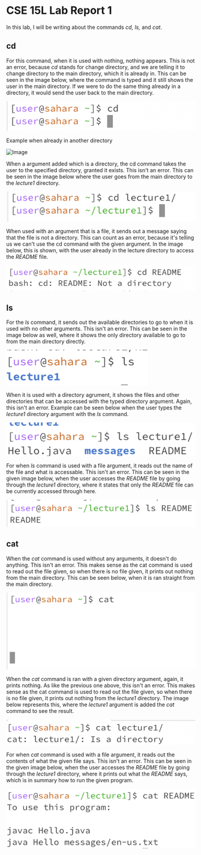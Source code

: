 # CSE 15L Lab Report 1

In this lab, I will be writing about the commands *cd, ls,* and *cat*.

## cd

For this command, when it is used with nothing, nothing appears. This is not an error, because *cd* stands for change directory, and we are telling it to change directory to the main directory, which it is already in. This can be seen in the image below, where the command is typed and it still shows the user in the main directory. If we were to do the same thing already in a directory, it would send the user back to the main directory.


![Image](lab-1-images/cd1.png)


Example when already in another directory

![Image](lab-1-images/cd1p2.png)


When a argument added which is a directory, the cd command takes the user to the specified directory, granted it exists. This isn't an error. This can be seen in the image below where the user goes from the main directory to the *lecture1* directory. 

![Image](lab-1-images/cd2.png)


When used with an argument that is a file, it sends out a message saying that the file is not a directory. This can count as an error, because it's telling us we can't use the cd command with the given argument. In the image below, this is shown, with the user already in the lecture directory to access the *README* file.

![Image](lab-1-images/cd3.png)


## ls

For the *ls* command, it sends out the available directories to go to when it is used with no other arguments. This isn't an error. This can be seen in the image below as well, where it shows the only directory available to go to from the main directory directly.

![Image](lab-1-images/ls1.png)


When it is used with a directory agrument, it shows the files and other directories that can be accessed with the typed directory argument. Again, this isn't an error. Example can be seen below when the user types the *lecture1* directory argument with the *ls* command.

![Image](lab-1-images/ls2.png)


For when *ls* command is used with a file argument, it reads out the name of the file and what is accessable. This isn't an error. This can be seen in the given image below, when the user accesses the *README* file by going through the *lecture1* directory, where it states that only the *README* file can be currently accessed through here.

![Image](lab-1-images/ls3.png)


## cat

When the *cat* command is used without any arguments, it doesn't do anything. This isn't an error. This makes sense as the cat command is used to read out the file given, so when there is no file  given, it prints out nothing from the main directory. This can be seen below, when it is ran straight from the main directory.

![Image](lab-1-images/cat1.png)

When the *cat* command is ran with a given directory argument, again, it prints nothing. As like the previous one above, this isn't an error. This makes sense as the cat command is used to read out the file given, so when there is no file given, it prints out nothing from the *lecture1* directory. The image below represents this, where the *lecture1* argument is added the *cat* command to see the result.

![Image](lab-1-images/cat2.png)

For when *cat* command is used with a file argument, it reads out the contents of what the given file says. This isn't an error. This can be seen in the given image below, when the user accesses the *README* file by going through the *lecture1* directory, where it prints out what the *README* says, which is in summary how to run the given program.

![Image](lab-1-images/cat3.png)

